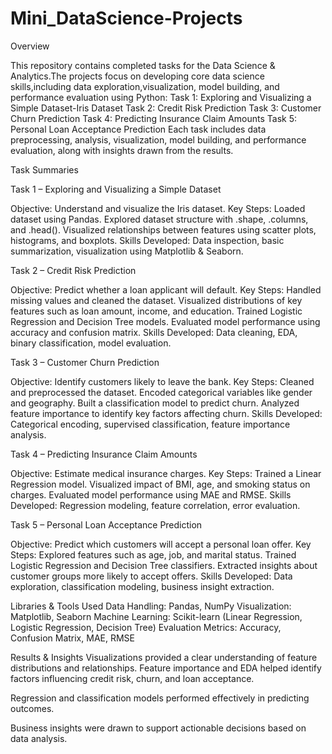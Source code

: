 # Mini_DataScience-Projects

Overview

This repository contains completed tasks for the Data Science & Analytics.The projects focus on developing core data science skills,including data exploration,visualization, model building, and performance evaluation using Python:
Task 1: Exploring and Visualizing a Simple Dataset-Iris Dataset
Task 2: Credit Risk Prediction
Task 3: Customer Churn Prediction
Task 4: Predicting Insurance Claim Amounts
Task 5: Personal Loan Acceptance Prediction
Each task includes data preprocessing, analysis, visualization, model building, and performance evaluation, along with insights drawn from the results.

Task Summaries

Task 1 – Exploring and Visualizing a Simple Dataset

Objective: Understand and visualize the Iris dataset.
Key Steps:
Loaded dataset using Pandas.
Explored dataset structure with .shape, .columns, and .head().
Visualized relationships between features using scatter plots, histograms, and boxplots.
Skills Developed: Data inspection, basic summarization, visualization using Matplotlib & Seaborn.

Task 2 – Credit Risk Prediction

Objective: Predict whether a loan applicant will default.
Key Steps:
Handled missing values and cleaned the dataset.
Visualized distributions of key features such as loan amount, income, and education.
Trained Logistic Regression and Decision Tree models.
Evaluated model performance using accuracy and confusion matrix.
Skills Developed: Data cleaning, EDA, binary classification, model evaluation.

Task 3 – Customer Churn Prediction

Objective: Identify customers likely to leave the bank.
Key Steps:
Cleaned and preprocessed the dataset.
Encoded categorical variables like gender and geography.
Built a classification model to predict churn.
Analyzed feature importance to identify key factors affecting churn.
Skills Developed: Categorical encoding, supervised classification, feature importance analysis.

Task 4 – Predicting Insurance Claim Amounts

Objective: Estimate medical insurance charges.
Key Steps:
Trained a Linear Regression model.
Visualized impact of BMI, age, and smoking status on charges.
Evaluated model performance using MAE and RMSE.
Skills Developed: Regression modeling, feature correlation, error evaluation.

Task 5 – Personal Loan Acceptance Prediction

Objective: Predict which customers will accept a personal loan offer.
Key Steps:
Explored features such as age, job, and marital status.
Trained Logistic Regression and Decision Tree classifiers.
Extracted insights about customer groups more likely to accept offers.
Skills Developed: Data exploration, classification modeling, business insight extraction.

Libraries & Tools Used
Data Handling: Pandas, NumPy
Visualization: Matplotlib, Seaborn
Machine Learning: Scikit-learn (Linear Regression, Logistic Regression, Decision Tree)
Evaluation Metrics: Accuracy, Confusion Matrix, MAE, RMSE

Results & Insights
Visualizations provided a clear understanding of feature distributions and relationships.
Feature importance and EDA helped identify factors influencing credit risk, churn, and loan acceptance.

Regression and classification models performed effectively in predicting outcomes.

Business insights were drawn to support actionable decisions based on data analysis.

